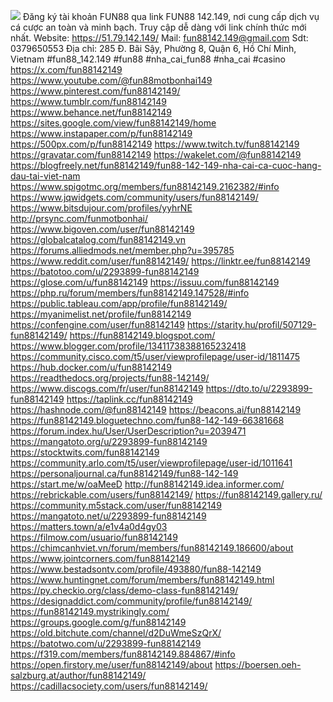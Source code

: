 ![](https://g0v.hackmd.io/_uploads/B1yySs9X1e.jpg)
Đăng ký tài khoản FUN88 qua link FUN88 142.149, nơi cung cấp dịch vụ cá cược an toàn và minh bạch. Truy cập dễ dàng với link chính thức mới nhất.
Website: https://51.79.142.149/
Mail: fun88142.149@gmail.com
Sdt: 0379650553
Địa chỉ: 285 Đ. Bãi Sậy, Phường 8, Quận 6, Hồ Chí Minh, Vietnam
#fun88_142.149 #fun88 #nha_cai_fun88 #nha_cai #casino
https://x.com/fun88142149
https://www.youtube.com/@fun88motbonhai149
https://www.pinterest.com/fun88142149/
https://www.tumblr.com/fun88142149
https://www.behance.net/fun88142149
https://sites.google.com/view/fun88142149/home
https://www.instapaper.com/p/fun88142149
https://500px.com/p/fun88142149
https://www.twitch.tv/fun88142149
https://gravatar.com/fun88142149
https://wakelet.com/@fun88142149
https://blogfreely.net/fun88142149/fun88-142-149-nha-cai-ca-cuoc-hang-dau-tai-viet-nam
https://www.spigotmc.org/members/fun88142149.2162382/#info
https://www.jqwidgets.com/community/users/fun88142149/
https://www.bitsdujour.com/profiles/yyhrNE
http://prsync.com/funmotbonhai/
https://www.bigoven.com/user/fun88142149
https://globalcatalog.com/fun88142149.vn
https://forums.alliedmods.net/member.php?u=395785
https://www.reddit.com/user/fun88142149/
https://linktr.ee/fun88142149
https://batotoo.com/u/2293899-fun88142149
https://glose.com/u/fun88142149
https://issuu.com/fun88142149
https://php.ru/forum/members/fun88142149.147528/#info
https://public.tableau.com/app/profile/fun88142149/
https://myanimelist.net/profile/fun88142149
https://confengine.com/user/fun88142149
https://starity.hu/profil/507129-fun88142149/
https://fun88142149.blogspot.com/
https://www.blogger.com/profile/13411738388165232418
https://community.cisco.com/t5/user/viewprofilepage/user-id/1811475
https://hub.docker.com/u/fun88142149
https://readthedocs.org/projects/fun88-142149/
https://www.discogs.com/fr/user/fun88142149
https://dto.to/u/2293899-fun88142149
https://taplink.cc/fun88142149
https://hashnode.com/@fun88142149
https://beacons.ai/fun88142149
https://fun88142149.bloguetechno.com/fun88-142-149-66381668
https://forum.index.hu/User/UserDescription?u=2039471
https://mangatoto.org/u/2293899-fun88142149
https://stocktwits.com/fun88142149
https://community.arlo.com/t5/user/viewprofilepage/user-id/1011641
https://personaljournal.ca/fun88142149/fun88-142-149
https://start.me/w/oaMeeD
http://fun88142149.idea.informer.com/
https://rebrickable.com/users/fun88142149/
https://fun88142149.gallery.ru/
https://community.m5stack.com/user/fun88142149
https://mangatoto.net/u/2293899-fun88142149
https://matters.town/a/e1v4a0d4gy03
https://filmow.com/usuario/fun88142149
https://chimcanhviet.vn/forum/members/fun88142149.186600/about
https://www.jointcorners.com/fun88142149
https://www.bestadsontv.com/profile/493880/fun88-142149
https://www.huntingnet.com/forum/members/fun88142149.html
https://py.checkio.org/class/demo-class-fun88142149/
https://designaddict.com/community/profile/fun88142149/
https://fun88142149.mystrikingly.com/
https://groups.google.com/g/fun88142149
https://old.bitchute.com/channel/d2DuWmeSzQrX/
https://batotwo.com/u/2293899-fun88142149
https://f319.com/members/fun88142149.884867/#info
https://open.firstory.me/user/fun88142149/about
https://boersen.oeh-salzburg.at/author/fun88142149/
https://cadillacsociety.com/users/fun88142149/
 

